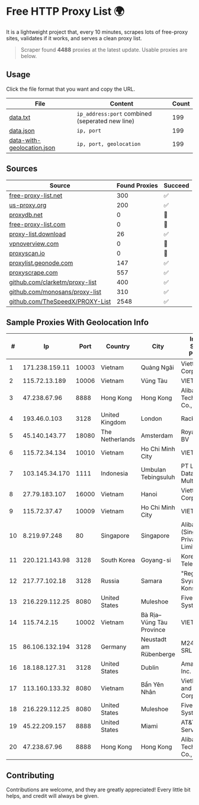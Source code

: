 
# Free HTTP Proxy List 🌍

It is a lightweight project that, every 10 minutes, scrapes lots of free-proxy sites, validates if it works, and serves a clean proxy list.


> Scraper found **4488** proxies at the latest update. Usable proxies are below.

## Usage

Click the file format that you want and copy the URL.


|File|Content|Count|
|----|-------|-----|
|[data.txt](https://raw.githubusercontent.com/themiralay/Proxy-List-World/master/data.txt)|`ip_address:port` combined (seperated new line)|199|
|[data.json](https://raw.githubusercontent.com/themiralay/Proxy-List-World/master/data.json)|`ip, port`|199|
|[data-with-geolocation.json](https://raw.githubusercontent.com/themiralay/Proxy-List-World/master/data-with-geolocation.json)|`ip, port, geolocation`|199|

## Sources

|Source|Found Proxies|Succeed|
|------|-------------|-------|
|[free-proxy-list.net](https://free-proxy-list.net)|300|✅|
|[us-proxy.org](https://www.us-proxy.org)|200|✅|
|[proxydb.net](http://proxydb.net)|0|🚫|
|[free-proxy-list.com](https://free-proxy-list.com/?page=&port=&type%5B%5D=http&type%5B%5D=https&up_time=0&search=Search)|0|🚫|
|[proxy-list.download](https://www.proxy-list.download/HTTP)|26|✅|
|[vpnoverview.com](https://vpnoverview.com/privacy/anonymous-browsing/free-proxy-servers)|0|🚫|
|[proxyscan.io](https://www.proxyscan.io)|0|🚫|
|[proxylist.geonode.com](https://proxylist.geonode.com/api/proxy-list?limit=300&page=1&sort_by=lastChecked&sort_type=desc&protocols=http,https)|147|✅|
|[proxyscrape.com](https://api.proxyscrape.com/v2/?request=displayproxies&protocol=http&timeout=10000&country=all&ssl=all&anonymity=all)|557|✅|
|[github.com/clarketm/proxy-list](https://raw.githubusercontent.com/clarketm/proxy-list/master/proxy-list-raw.txt)|400|✅|
|[github.com/monosans/proxy-list](https://raw.githubusercontent.com/monosans/proxy-list/main/proxies/http.txt)|310|✅|
|[github.com/TheSpeedX/PROXY-List](https://raw.githubusercontent.com/TheSpeedX/PROXY-List/master/http.txt)|2548|✅|


## Sample Proxies With Geolocation Info

|#|Ip|Port|Country|City|Internet Service Provider|
|-|--|----|-------|----|-------------------------|
|1|171.238.159.11|10003|Vietnam|Quảng Ngãi|Viettel Corporation|
|2|115.72.13.189|10006|Vietnam|Vũng Tàu|VIETELmetro|
|3|47.238.67.96|8888|Hong Kong|Hong Kong|Alibaba (US) Technology Co., Ltd.|
|4|193.46.0.103|3128|United Kingdom|London|Rackdog, LLC|
|5|45.140.143.77|18080|The Netherlands|Amsterdam|RoyaleHosting BV|
|6|115.72.34.134|10010|Vietnam|Ho Chi Minh City|VIETELmetro|
|7|103.145.34.170|1111|Indonesia|Umbulan Tebingsuluh|PT Lintas Data Multimedia|
|8|27.79.183.107|16000|Vietnam|Hanoi|Viettel Corporation|
|9|115.72.37.47|10009|Vietnam|Ho Chi Minh City|VIETELmetro|
|10|8.219.97.248|80|Singapore|Singapore|Alibaba Cloud (Singapore) Private Limited|
|11|220.121.143.98|3128|South Korea|Goyang-si|Korea Telecom|
|12|217.77.102.18|3128|Russia|Samara|"Region Svyaz Konsalt" LLC|
|13|216.229.112.25|8080|United States|Muleshoe|Five Area Systems, LLC|
|14|115.74.2.15|10002|Vietnam|Bà Rịa–Vũng Tàu Province|VIETELxdsl|
|15|86.106.132.194|3128|Germany|Neustadt am Rübenberge|M247 Europe SRL|
|16|18.188.127.31|3128|United States|Dublin|Amazon.com, Inc.|
|17|113.160.133.32|8080|Vietnam|Bẩn Yên Nhân|VietNam Post and Telecom Corporation|
|18|216.229.112.25|8080|United States|Muleshoe|Five Area Systems, LLC|
|19|45.22.209.157|8888|United States|Miami|AT&T Services, Inc.|
|20|47.238.67.96|8888|Hong Kong|Hong Kong|Alibaba (US) Technology Co., Ltd.|



## Contributing

Contributions are welcome, and they are greatly appreciated! Every
little bit helps, and credit will always be given.

